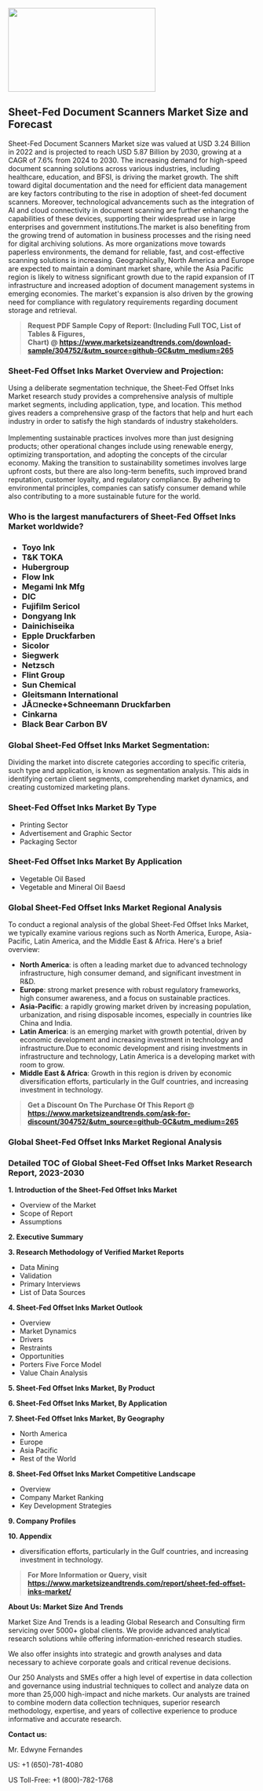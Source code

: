 <p><img class="alignnone size-medium wp-image-20088" src="https://ffe5etoiles.com/wp-content/uploads/2024/12/MST1-300x171.png" alt="" width="300" height="171" /></p><h2>Sheet-Fed Document Scanners Market Size and Forecast</h2><p>Sheet-Fed Document Scanners Market size was valued at USD 3.24 Billion in 2022 and is projected to reach USD 5.87 Billion by 2030, growing at a CAGR of 7.6% from 2024 to 2030. The increasing demand for high-speed document scanning solutions across various industries, including healthcare, education, and BFSI, is driving the market growth. The shift toward digital documentation and the need for efficient data management are key factors contributing to the rise in adoption of sheet-fed document scanners. Moreover, technological advancements such as the integration of AI and cloud connectivity in document scanning are further enhancing the capabilities of these devices, supporting their widespread use in large enterprises and government institutions.The market is also benefiting from the growing trend of automation in business processes and the rising need for digital archiving solutions. As more organizations move towards paperless environments, the demand for reliable, fast, and cost-effective scanning solutions is increasing. Geographically, North America and Europe are expected to maintain a dominant market share, while the Asia Pacific region is likely to witness significant growth due to the rapid expansion of IT infrastructure and increased adoption of document management systems in emerging economies. The market's expansion is also driven by the growing need for compliance with regulatory requirements regarding document storage and retrieval.</p></p><blockquote id="" class=""><strong>Request PDF Sample Copy of Report: (Including Full TOC, List of Tables &amp; Figures, Chart)&nbsp;@&nbsp;<strong><a href="https://www.marketsizeandtrends.com/download-sample/304752/&utm_source=github-GC&utm_medium=265" target="_blank">https://www.marketsizeandtrends.com/download-sample/304752/&utm_source=github-GC&utm_medium=265</a></strong></strong></blockquote><h3 id="" class="">Sheet-Fed Offset Inks Market&nbsp;Overview and Projection:</h3><p id="" class="">Using a deliberate segmentation technique, the Sheet-Fed Offset Inks Market research study provides a comprehensive analysis of multiple market segments, including application, type, and location. This method gives readers a comprehensive grasp of the factors that help and hurt each industry in order to satisfy the high standards of industry stakeholders. <br /> <br />Implementing sustainable practices involves more than just designing products; other operational changes include using renewable energy, optimizing transportation, and adopting the concepts of the circular economy. Making the transition to sustainability sometimes involves large upfront costs, but there are also long-term benefits, such improved brand reputation, customer loyalty, and regulatory compliance. By adhering to environmental principles, companies can satisfy consumer demand while also contributing to a more sustainable future for the world.</p><h3 id="" class="">Who is the largest manufacturers of&nbsp;Sheet-Fed Offset Inks Market worldwide?</h3><h3 class=""><p><ul><li>Toyo Ink </li><li> T&K TOKA </li><li> Hubergroup </li><li> Flow Ink </li><li> Megami Ink Mfg </li><li> DIC </li><li> Fujifilm Sericol </li><li> Dongyang Ink </li><li> Dainichiseika </li><li> Epple Druckfarben </li><li> Sicolor </li><li> Siegwerk </li><li> Netzsch </li><li> Flint Group </li><li> Sun Chemical </li><li> Gleitsmann International </li><li> JÃ¤necke+Schneemann Druckfarben </li><li> Cinkarna </li><li> Black Bear Carbon BV</li></ul></p></h3><h3 id="" class="">Global&nbsp;Sheet-Fed Offset Inks Market Segmentation:</h3><p id="" class="">Dividing the market into discrete categories according to specific criteria, such type and application, is known as segmentation analysis. This aids in identifying certain client segments, comprehending market dynamics, and creating customized marketing plans.</p><h3 id="" class="">Sheet-Fed Offset Inks Market&nbsp;By Type</h3><p><p><ul><li>Printing Sector</li><li> Advertisement and Graphic Sector</li><li> Packaging Sector</p></li></ul></p></p><h3 id="" class="">Sheet-Fed Offset Inks Market&nbsp;By Application</h3><p class=""><p><ul><li>Vegetable Oil Based</li><li> Vegetable and Mineral Oil Baesd</li></ul></p></p><h3 id="" class="">Global Sheet-Fed Offset Inks Market Regional Analysis</h3><p id="" class="">To conduct a regional analysis of the global Sheet-Fed Offset Inks Market, we typically examine various regions such as North America, Europe, Asia-Pacific, Latin America, and the Middle East &amp; Africa. Here's a brief overview:</p><ul><li><strong>North America</strong>: is often a leading market due to advanced technology infrastructure, high consumer demand, and significant investment in R&amp;D.</li><li><strong>Europe</strong>: strong market presence with robust regulatory frameworks, high consumer awareness, and a focus on sustainable practices.</li><li><strong>Asia-Pacific</strong>: a rapidly growing market driven by increasing population, urbanization, and rising disposable incomes, especially in countries like China and India.</li><li><strong>Latin America</strong>: is an emerging market with growth potential, driven by economic development and increasing investment in technology and infrastructure.Due to economic development and rising investments in infrastructure and technology, Latin America is a developing market with room to grow.</li><li><strong>Middle East &amp; Africa</strong>: Growth in this region is driven by economic diversification efforts, particularly in the Gulf countries, and increasing investment in technology.</li></ul><blockquote id="" class=""><strong>Get a Discount On The Purchase Of This Report @ <strong><a href="https://www.marketsizeandtrends.com/ask-for-discount/304752/&utm_source=github-GC&utm_medium=265" target="_blank">https://www.marketsizeandtrends.com/ask-for-discount/304752/&utm_source=github-GC&utm_medium=265</a></strong></strong></blockquote><h3 id="" class="">Global Sheet-Fed Offset Inks Market Regional Analysis</h3><h3 id="" class="">Detailed TOC of Global Sheet-Fed Offset Inks Market Research Report, 2023-2030</h3><p id="" class=""><strong>1. Introduction of the Sheet-Fed Offset Inks Market</strong></p><ul><li>Overview of the Market</li><li>Scope of Report</li><li>Assumptions</li></ul><p id="" class=""><strong>2. Executive Summary</strong></p><p id="" class=""><strong>3. Research Methodology of Verified Market Reports</strong></p><ul><li>Data Mining</li><li>Validation</li><li>Primary Interviews</li><li>List of Data Sources</li></ul><p id="" class=""><strong>4. Sheet-Fed Offset Inks Market Outlook</strong></p><ul><li>Overview</li><li>Market Dynamics</li><li>Drivers</li><li>Restraints</li><li>Opportunities</li><li>Porters Five Force Model</li><li>Value Chain Analysis</li></ul><p id="" class=""><strong>5. Sheet-Fed Offset Inks Market, By Product</strong></p><p id="" class=""><strong>6. Sheet-Fed Offset Inks Market, By Application</strong></p><p id="" class=""><strong>7. Sheet-Fed Offset Inks Market, By Geography</strong></p><ul><li>North America</li><li>Europe</li><li>Asia Pacific</li><li>Rest of the World</li></ul><p id="" class=""><strong>8. Sheet-Fed Offset Inks Market Competitive Landscape</strong></p><ul><li>Overview</li><li>Company Market Ranking</li><li>Key Development Strategies</li></ul><p id="" class=""><strong>9. Company Profiles</strong></p><p id="" class=""><strong>10. Appendix</strong></p><ul><li>diversification efforts, particularly in the Gulf countries, and increasing investment in technology.</li></ul><blockquote id="" class=""><strong>For More Information or Query, visit <strong><strong><a href="https://www.marketsizeandtrends.com/report/sheet-fed-offset-inks-market/" target="_blank">https://www.marketsizeandtrends.com/report/sheet-fed-offset-inks-market/</a></strong></strong></strong></blockquote><p id="" class=""><strong>About Us: Market Size And Trends</strong></p><p id="" class="">Market Size And Trends is a leading Global Research and Consulting firm servicing over 5000+ global clients. We provide advanced analytical research solutions while offering information-enriched research studies.</p><p id="" class="">We also offer insights into strategic and growth analyses and data necessary to achieve corporate goals and critical revenue decisions.</p><p id="" class="">Our 250 Analysts and SMEs offer a high level of expertise in data collection and governance using industrial techniques to collect and analyze data on more than 25,000 high-impact and niche markets. Our analysts are trained to combine modern data collection techniques, superior research methodology, expertise, and years of collective experience to produce informative and accurate research.</p><p id="" class=""><strong>Contact us:</strong></p><p id="" class="">Mr. Edwyne Fernandes</p><p id="" class="">US: +1 (650)-781-4080</p><p id="" class="">US Toll-Free: +1 (800)-782-1768</p>
